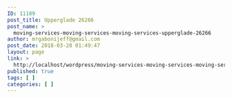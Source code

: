 ```yaml
---
ID: 11189
post_title: Upperglade 26266
post_name: >
  moving-services-moving-services-moving-services-upperglade-26266
author: mrgabonijeff@gmail.com
post_date: 2018-03-28 01:49:47
layout: page
link: >
  http://localhost/wordpress/moving-services-moving-services-moving-services-upperglade-26266/
published: true
tags: [ ]
categories: [ ]
---
```

